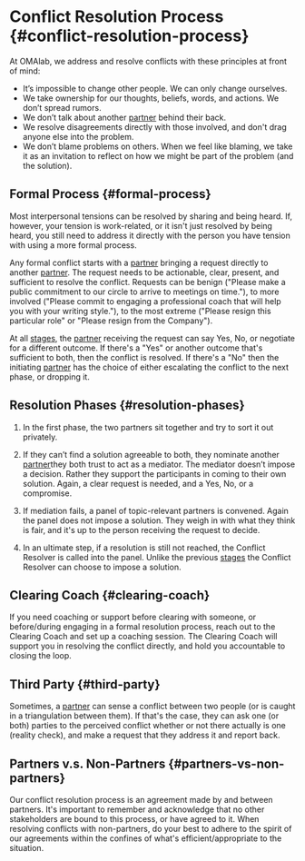 # Conflict Resolution Process {#conflict-resolution-process}

At OMAlab, we address and resolve conflicts with these principles at front of mind:

* It’s impossible to change other people. We can only change ourselves.
* We take ownership for our thoughts, beliefs, words, and actions. We don’t spread rumors.
* We don’t talk about another [partner](https://omalab.gitbooks.io/omalab-guide/content/GLOSSARY.html#partner) behind their back.
* We resolve disagreements directly with those involved, and don't drag anyone else into the problem.
* We don’t blame problems on others. When we feel like blaming, we take it as an invitation to reflect on how we might be part of the problem \(and the solution\).

## Formal Process {#formal-process}

Most interpersonal tensions can be resolved by sharing and being heard. If, however, your tension is work-related, or it isn't just resolved by being heard, you still need to address it directly with the person you have tension with using a more formal process.

Any formal conflict starts with a [partner](https://omalab.gitbooks.io/omalab-guide/content/GLOSSARY.html#partner) bringing a request directly to another [partner](https://omalab.gitbooks.io/omalab-guide/content/GLOSSARY.html#partner). The request needs to be actionable, clear, present, and sufficient to resolve the conflict. Requests can be benign \("Please make a public commitment to our circle to arrive to meetings on time."\), to more involved \("Please commit to engaging a professional coach that will help you with your writing style."\), to the most extreme \("Please resign this particular role" or "Please resign from the Company"\).

At all [stages](https://omalab.gitbooks.io/omalab-guide/content/GLOSSARY.html#stages), the [partner](https://omalab.gitbooks.io/omalab-guide/content/GLOSSARY.html#partner) receiving the request can say Yes, No, or negotiate for a different outcome. If there's a "Yes" or another outcome that's sufficient to both, then the conflict is resolved. If there's a "No" then the initiating [partner](https://omalab.gitbooks.io/omalab-guide/content/GLOSSARY.html#partner) has the choice of either escalating the conflict to the next phase, or dropping it.

## Resolution Phases {#resolution-phases}

1. In the first phase, the two partners sit together and try to sort it out privately.

2. If they can’t find a solution agreeable to both, they nominate another [partner](https://omalab.gitbooks.io/omalab-guide/content/GLOSSARY.html#partner)they both trust to act as a mediator. The mediator doesn’t impose a decision. Rather they support the participants in coming to their own solution. Again, a clear request is needed, and a Yes, No, or a compromise.

3. If mediation fails, a panel of topic-relevant partners is convened. Again the panel does not impose a solution. They weigh in with what they think is fair, and it's up to the person receiving the request to decide.

4. In an ultimate step, if a resolution is still not reached, the Conflict Resolver is called into the panel. Unlike the previous [stages](https://omalab.gitbooks.io/omalab-guide/content/GLOSSARY.html#stages) the Conflict Resolver can choose to impose a solution.

## Clearing Coach {#clearing-coach}

If you need coaching or support before clearing with someone, or before/during engaging in a formal resolution process, reach out to the Clearing Coach and set up a coaching session. The Clearing Coach will support you in resolving the conflict directly, and hold you accountable to closing the loop.

## Third Party {#third-party}

Sometimes, a [partner](https://omalab.gitbooks.io/omalab-guide/content/GLOSSARY.html#partner) can sense a conflict between two people \(or is caught in a triangulation between them\). If that's the case, they can ask one \(or both\) parties to the perceived conflict whether or not there actually is one \(reality check\), and make a request that they address it and report back.

## Partners v.s. Non-Partners {#partners-vs-non-partners}

Our conflict resolution process is an agreement made by and between partners. It's important to remember and acknowledge that no other stakeholders are bound to this process, or have agreed to it. When resolving conflicts with non-partners, do your best to adhere to the spirit of our agreements within the confines of what's efficient/appropriate to the situation.

